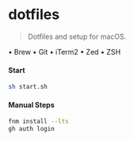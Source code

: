 # dotfiles
> Dotfiles and setup for macOS.

• Brew • Git • iTerm2 • Zed • ZSH

#### Start
```bash
sh start.sh
```

#### Manual Steps
```bash
fnm install --lts
gh auth login
```
